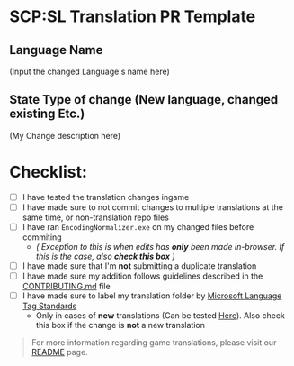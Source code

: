 # **SCP:SL Translation PR Template**

## **Language Name**
(Input the changed Language's name here)

## **State Type of change (New language, changed existing Etc.)**
(My Change description here)

# **Checklist:**
- [ ] I have tested the translation changes ingame
- [ ] I have made sure to not commit changes to multiple translations at the same time, or non-translation repo files
- [ ] I have ran `EncodingNormalizer.exe` on my changed files before commiting 
   -  *( Exception to this is when edits has __only__ been made in-browser. If this is the case, also* ***check this box*** *)*
- [ ] I have made sure that I'm **not** submitting a duplicate translation 
- [ ] I have made sure my addition follows guidelines described in the [CONTRIBUTING.md](https://github.com/northwood-studios/SCPSL-Translations/blob/master/README.md) file
- [ ] I have made sure to label my translation folder by [Microsoft Language Tag Standards](https://docs.microsoft.com/en-us/openspecs/windows_protocols/ms-lcid/a9eac961-e77d-41a6-90a5-ce1a8b0cdb9c)
   - Only in cases of **new** translations (Can be tested [Here](https://rextester.com/WDXPS97501)). Also check this box if the change is **not** a new translation
> For more information regarding game translations, please visit our [README](https://github.com/northwood-studios/SCPSL-Translations/blob/master/README.md) page.
